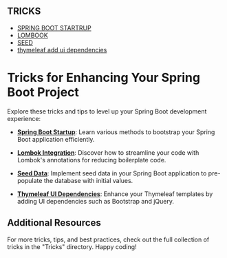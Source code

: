 ## TRICKS

- [SPRING BOOT STARTRUP](./startup-application-methods.md)
- [LOMBOOK](./lombook.md) 
- [SEED](./seed.md)
- [thymeleaf add ui dependencies](./thymeleaf-ui-dependency.md)

# Tricks for Enhancing Your Spring Boot Project

Explore these tricks and tips to level up your Spring Boot development experience:

- [**Spring Boot Startup**](./startup-application-methods.md): Learn various methods to bootstrap your Spring Boot application efficiently.

- **[Lombok Integration](./lombook.md)**: Discover how to streamline your code with Lombok's annotations for reducing boilerplate code.

- [**Seed Data**](./seed.md): Implement seed data in your Spring Boot application to pre-populate the database with initial values.

- [**Thymeleaf UI Dependencies**](./thymeleaf-ui-dependency.md): Enhance your Thymeleaf templates by adding UI dependencies such as Bootstrap and jQuery.

## Additional Resources

For more tricks, tips, and best practices, check out the full collection of tricks in the "Tricks" directory. Happy coding!
